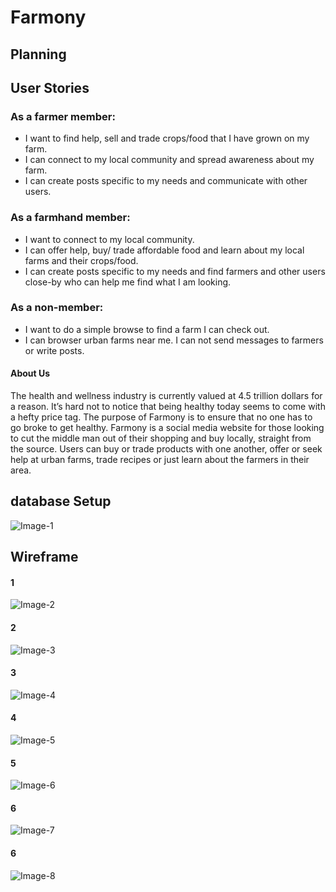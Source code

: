 # Farmony

## Planning
## User Stories

### As a farmer member:

- I want to find help, sell and trade crops/food that I have grown on my farm.
- I can connect to my local community and spread awareness about my farm. 
- I can create posts specific to my needs and communicate with other users.

### As a farmhand member:

- I want to connect to my local community.
- I can offer help, buy/ trade affordable food and learn about my local farms and their crops/food.
- I can create posts specific to my needs and find farmers and other users close-by who can help me find what I am looking.

### As a non-member:

- I want to do a simple browse to find a farm I can check out.
- I can browser urban farms near me. I can not send messages to farmers or write posts.

#### About Us

The health and wellness industry is currently valued at 4.5 trillion dollars for a reason.  It’s hard not to notice that being healthy today seems to come with a hefty price tag. The purpose of Farmony is to ensure that no one has to go broke to get healthy. Farmony is a social media website for those looking to cut the middle man out of their shopping and buy locally, straight from the source.  Users can buy or trade products with one another, offer or seek help at urban farms, trade recipes or just learn about the farmers in their area. 

## database Setup

![Image-1](./assets/diagram.jpeg)

## Wireframe

#### 1
![Image-2](./assets/Farmonynonmemberhomepage.png)

#### 2
![Image-3](./assets/Farmonymemberhomepage.png)

#### 3
![Image-4](./assets/Farmresults.png)

#### 4
![Image-5](./assets/Farmprofile.png)

#### 5
![Image-6](./assets/Userprofile.png)

#### 6
![Image-7](./assets/Holistichubboard.png)

#### 6
![Image-8](./assets/Trade.png)
